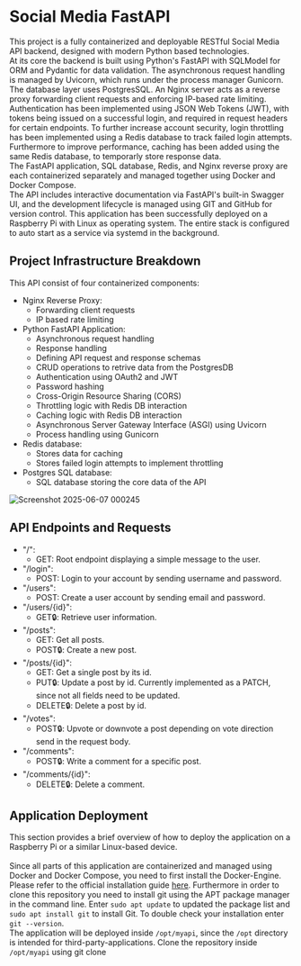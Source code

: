 # Social Media FastAPI
This project is a fully containerized and deployable RESTful Social Media API backend, designed with modern Python based technologies.
<br>
At its core the backend is built using Python's FastAPI with SQLModel for ORM and Pydantic for data validation. The asynchronous request handling is managed by Uvicorn, which runs under the process manager Gunicorn. The database layer uses PostgresSQL. An Nginx server acts as a reverse proxy forwarding client requests and enforcing IP-based rate limiting. Authentication has been implemented using JSON Web Tokens (JWT), with tokens being issued on a successful login, and required in request headers for certain endpoints. To further increase account security, login throttling has been implemented using a Redis database to track failed login attempts. Furthermore to improve performance, caching has been added using the same Redis database, to temporarly store response data.
<br>
The FastAPI application, SQL database, Redis, and Nginx reverse proxy are each containerized separately and managed together using Docker and Docker Compose.
<br>
The API includes interactive documentation via FastAPI's built-in Swagger UI, and the development lifecycle is managed using GIT and GitHub for version control.
This application has been successfully deployed on a Raspberry Pi with Linux as operating system. The entire stack is configured to auto start as a service via systemd in the background.
<br>

## Project Infrastructure Breakdown
This API consist of four containerized components:
- Nginx Reverse Proxy:
    - Forwarding client requests
    - IP based rate limiting
- Python FastAPI Application:
    - Asynchronous request handling
    - Response handling
    - Defining API request and response schemas
    - CRUD operations to retrive data from the PostgresDB
    - Authentication using OAuth2 and JWT
    - Password hashing
    - Cross-Origin Resource Sharing (CORS)
    - Throttling logic with Redis DB interaction
    - Caching logic with Redis DB interaction
    - Asynchronous Server Gateway Interface (ASGI) using Uvicorn
    - Process handling using Gunicorn
- Redis database:
    - Stores data for caching
    - Stores failed login attempts to implement throttling      
- Postgres SQL database:
    - SQL database storing the core data of the API
  
![Screenshot 2025-06-07 000245](https://github.com/user-attachments/assets/6041f31d-e9cb-4cb7-aff9-4a0532921d09)

## API Endpoints and Requests
- "/":
    - GET: Root endpoint displaying a simple message to the user.
- "/login":     
    - POST: Login to your account by sending username and password.
- "/users":
    - POST: Create a user account by sending email and password.
- "/users/{id}":
    - GET🔒: Retrieve user information.
- "/posts":
    - GET: Get all posts.
    - POST🔒: Create a new post.
- "/posts/{id}":
    - GET: Get a single post by its id.
    - PUT🔒: Update a post by id. Currently implemented as a PATCH, since not all fields need to be updated.
    - DELETE🔒: Delete a post by id.
- "/votes":
    - POST🔒: Upvote or downvote a post depending on vote direction send in the request body.
- "/comments":
    - POST🔒: Write a comment for a specific post.
- "/comments/{id}":
    - DELETE🔒: Delete a comment.

## Application Deployment 
This section provides a brief overview of how to deploy the application on a Raspberry Pi or a similar Linux-based device. 
<br><br>
Since all parts of this application are containerized and managed using Docker and Docker Compose, you need to first install the Docker-Engine. Please refer to the official installation guide [here](https://docs.docker.com/engine/install/ubuntu/). Furthermore in order to clone this repository you need to install git using the APT package manager in the command line. Enter `sudo apt update` to updated the package list and `sudo apt install git` to install Git. To double check your installation enter `git --version`.
<br>
The application will be deployed inside `/opt/myapi`, since the `/opt` directory is intended for third-party-applications. Clone the repository inside `/opt/myapi` using git clone 
